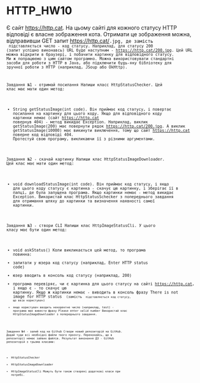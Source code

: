 # HTTP_HW10
Є сайт https://http.cat. 
На цьому сайті для кожного статусу HTTP відповіді є власне зображення кота.
Отримати це зображення можна, відправивши GET запит https://http.cat/<CODE>.jpg, де замість <CODE> підставляється число - код статусу.
Наприклад, для статусу 200 (запит успішно виконавсь) URL буде наступним - https://http.cat/200.jpg.
Цей URL можна відкрити в браузері, і побачити картинку для відповідного статусу. Ми ж попрацюємо з цим сайтом програмно.
Можна використовувати стандартні засоби для роботи з HTTP в Java, або підключити будь-яку бібліотеку для зручної роботи з HTTP (наприклад, JSoup або OkHttp).

Завдання №1 - отримай посилання
Напиши класс HttpStatusChecker. Цей клас має мати один метод:
- String getStatusImage(int code). Він приймає код статусу, і повертає посилання на картинку для цього коду. Якщо для відповідного коду картинки немає (сайт https://http.cat повернув 404) - метод викидає Exception.
Наприклад, виклик getStatusImage(200) має повернути рядок https://http.cat/200.jpg. А виклик getStatusImage(10000) має викинути виключення, тому що сайт https://http.cat поверне код відповіді 404.
Протестуй свою програму, викликаючи її з різними аргументами.

Завдання №2 - скачай картинку
Напиши клас HttpStatusImageDownloader. Цей клас має мати один метод:
- void downloadStatusImage(int code). Він приймає код статусу, і якщо для цього коду статусу є картинка - скачує цю картинку, і зберігає її в папці, де була запущена програма. Якщо картинки немає - метод викидає Exception.
Використай клас HttpStatusSchecker з попереднього завдання для отримання шляху до картинки та визначення наявності самої картинки.

Завдання №3 - створи CLI
Напиши клас HttpImageStatusCli. У цього класу має бути один метод:
- void askStatus()
Коли викликається цей метод, то програма повинна:
- запитати у юзера код статусу (наприклад, Enter HTTP status code)
- юзер вводить в консоль код статусу (наприклад, 200)
- програма перевіряє, чи є картинка для цього статусу на сайті https://http.cat, і якщо є - то скачує цю картинку. Якщо ж картинки немає - виводить в консоль фразу There is not image for HTTP status <CODE> (замість <CODE> підставляється код статусу, що ввів користувач)
- якщо користувач вводить некоректне число (наприклад, test) - програма має вивести фразу Please enter valid number
Використай клас HttpStatusImageDownloader з попереднього завдання.

Завдання №4 - залий код на Github
Створи новий репозиторій на GitHub. Додай туди всі необхідні файли твого проєкту. Переконайсь, що в репозиторії немає зайвих файлів.
Результат виконання ДЗ - GitHub репозиторій з трьома класами:
- HttpStatusChecker
- HttpStatusImageDownloader
- HttpImageStatusCli
Можуть бути також створені додаткові класи при потребі.
